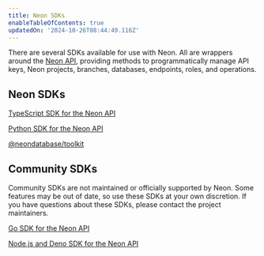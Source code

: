 ```yaml
---
title: Neon SDKs
enableTableOfContents: true
updatedOn: '2024-10-26T08:44:49.116Z'
---
```


There are several SDKs available for use with Neon. All are wrappers around the [Neon API](https://api-docs.neon.tech/reference/getting-started-with-neon-api), providing methods to programmatically manage API keys, Neon projects, branches, databases, endpoints, roles, and operations.

## Neon SDKs

<DetailIconCards>

<a href="/docs/reference/typescript-sdk" description="A Neon-supported TypeScript SDK for the Neon API" icon="neon">TypeScript SDK for the Neon API</a>

<a href="/docs/reference/python-sdk" description="A Neon-supported Python SDK for the Neon API" icon="neon">Python SDK for the Neon API</a>

<a href="/docs/reference/neondatabase-toolkit" description="An SDK for AI Agents (and humans) that includes both the Neon TypeScript SDK and the Neon Serverless Driver" icon="neon">@neondatabase/toolkit</a>


</DetailIconCards>

## Community SDKs

<Admonition type="note">
Community SDKs are not maintained or officially supported by Neon. Some features may be out of date, so use these SDKs at your own discretion. If you have questions about these SDKs, please contact the project maintainers.
</Admonition>

<DetailIconCards>

<a href="https://github.com/kislerdm/neon-sdk-go" description="A Go SDK for for the Neon API" icon="github">Go SDK for the Neon API</a>

<a href="https://github.com/paambaati/neon-js-sdk" description="Node.js and Deno SDK for the Neon API" icon="github">Node.js and Deno SDK for the Neon API</a>

</DetailIconCards>
